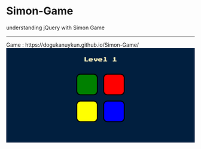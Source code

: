 # Simon-Game
understanding jQuery with Simon Game
<hr>
Game : https://dogukanuykun.github.io/Simon-Game/

<img src="simon.png"/>
